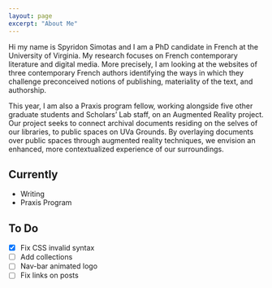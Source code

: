 ```yaml
---
layout: page
excerpt: "About Me"
---
```


Hi my name is Spyridon Simotas and I am a PhD candidate in French at the University of Virginia. My research focuses on French contemporary literature and digital media. More precisely, I am looking at the websites of three contemporary French authors identifying the ways in which they challenge preconceived notions of publishing, materiality of the text, and authorship.

This year, I am also a Praxis program fellow, working alongside five other graduate students and Scholars’ Lab staff, on an Augmented Reality project. Our project seeks to connect archival documents residing on the selves of our libraries, to public spaces on UVa Grounds. By overlaying documents over public spaces through augmented reality techniques, we envision an enhanced, more contextualized experience of our surroundings.

## Currently
- Writing
- Praxis Program

## To Do
- [X] Fix CSS invalid syntax
- [ ] Add collections
- [ ] Nav-bar animated logo
- [ ] Fix links on posts
